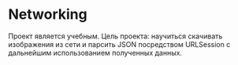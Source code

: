 # Networking

Проект является учебным. 
Цель проекта: научиться скачивать изображения из сети и парсить JSON посредством URLSession с дальнейшим использованием полученных данных.
